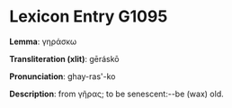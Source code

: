 # Lexicon Entry G1095

**Lemma**: γηράσκω

**Transliteration (xlit)**: gēráskō

**Pronunciation**: ghay-ras'-ko

**Description**:
from γῆρας; to be senescent:--be (wax) old.

